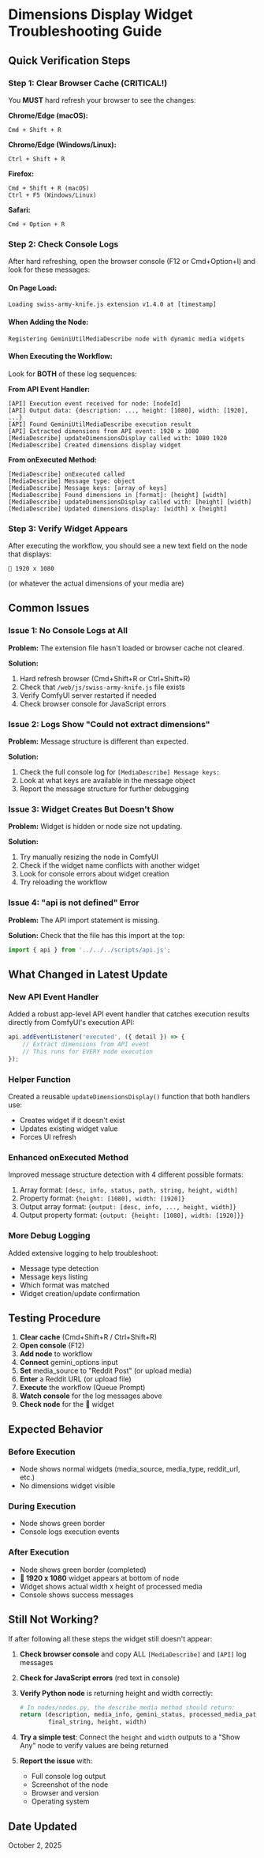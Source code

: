 # Dimensions Display Widget Troubleshooting Guide

## Quick Verification Steps

### Step 1: Clear Browser Cache (CRITICAL!)

You **MUST** hard refresh your browser to see the changes:

**Chrome/Edge (macOS):**

```
Cmd + Shift + R
```

**Chrome/Edge (Windows/Linux):**

```
Ctrl + Shift + R
```

**Firefox:**

```
Cmd + Shift + R (macOS)
Ctrl + F5 (Windows/Linux)
```

**Safari:**

```
Cmd + Option + R
```

### Step 2: Check Console Logs

After hard refreshing, open the browser console (F12 or Cmd+Option+I) and look for these messages:

#### On Page Load:

```
Loading swiss-army-knife.js extension v1.4.0 at [timestamp]
```

#### When Adding the Node:

```
Registering GeminiUtilMediaDescribe node with dynamic media widgets
```

#### When Executing the Workflow:

Look for **BOTH** of these log sequences:

**From API Event Handler:**

```
[API] Execution event received for node: [nodeId]
[API] Output data: {description: ..., height: [1080], width: [1920], ...}
[API] Found GeminiUtilMediaDescribe execution result
[API] Extracted dimensions from API event: 1920 x 1080
[MediaDescribe] updateDimensionsDisplay called with: 1080 1920
[MediaDescribe] Created dimensions display widget
```

**From onExecuted Method:**

```
[MediaDescribe] onExecuted called
[MediaDescribe] Message type: object
[MediaDescribe] Message keys: [array of keys]
[MediaDescribe] Found dimensions in [format]: [height] [width]
[MediaDescribe] updateDimensionsDisplay called with: [height] [width]
[MediaDescribe] Updated dimensions display: [width] x [height]
```

### Step 3: Verify Widget Appears

After executing the workflow, you should see a new text field on the node that displays:

```
📐 1920 x 1080
```

(or whatever the actual dimensions of your media are)

## Common Issues

### Issue 1: No Console Logs at All

**Problem:** The extension file hasn't loaded or browser cache not cleared.

**Solution:**

1. Hard refresh browser (Cmd+Shift+R or Ctrl+Shift+R)
2. Check that `/web/js/swiss-army-knife.js` file exists
3. Verify ComfyUI server restarted if needed
4. Check browser console for JavaScript errors

### Issue 2: Logs Show "Could not extract dimensions"

**Problem:** Message structure is different than expected.

**Solution:**

1. Check the full console log for `[MediaDescribe] Message keys:`
2. Look at what keys are available in the message object
3. Report the message structure for further debugging

### Issue 3: Widget Creates But Doesn't Show

**Problem:** Widget is hidden or node size not updating.

**Solution:**

1. Try manually resizing the node in ComfyUI
2. Check if the widget name conflicts with another widget
3. Look for console errors about widget creation
4. Try reloading the workflow

### Issue 4: "api is not defined" Error

**Problem:** The API import statement is missing.

**Solution:**
Check that the file has this import at the top:

```javascript
import { api } from '../../../scripts/api.js';
```

## What Changed in Latest Update

### New API Event Handler

Added a robust app-level API event handler that catches execution results directly from ComfyUI's execution API:

```javascript
api.addEventListener('executed', ({ detail }) => {
    // Extract dimensions from API event
    // This runs for EVERY node execution
});
```

### Helper Function

Created a reusable `updateDimensionsDisplay()` function that both handlers use:

- Creates widget if it doesn't exist
- Updates existing widget value
- Forces UI refresh

### Enhanced onExecuted Method

Improved message structure detection with 4 different possible formats:

1. Array format: `[desc, info, status, path, string, height, width]`
2. Property format: `{height: [1080], width: [1920]}`
3. Output array format: `{output: [desc, info, ..., height, width]}`
4. Output property format: `{output: {height: [1080], width: [1920]}}`

### More Debug Logging

Added extensive logging to help troubleshoot:

- Message type detection
- Message keys listing
- Which format was matched
- Widget creation/update confirmation

## Testing Procedure

1. **Clear cache** (Cmd+Shift+R / Ctrl+Shift+R)
2. **Open console** (F12)
3. **Add node** to workflow
4. **Connect** gemini_options input
5. **Set** media_source to "Reddit Post" (or upload media)
6. **Enter** a Reddit URL (or upload file)
7. **Execute** the workflow (Queue Prompt)
8. **Watch console** for the log messages above
9. **Check node** for the 📐 widget

## Expected Behavior

### Before Execution

- Node shows normal widgets (media_source, media_type, reddit_url, etc.)
- No dimensions widget visible

### During Execution

- Node shows green border
- Console logs execution events

### After Execution

- Node shows green border (completed)
- **📐 1920 x 1080** widget appears at bottom of node
- Widget shows actual width x height of processed media
- Console shows success messages

## Still Not Working?

If after following all these steps the widget still doesn't appear:

1. **Check browser console** and copy ALL `[MediaDescribe]` and `[API]` log messages
2. **Check for JavaScript errors** (red text in console)
3. **Verify Python node** is returning height and width correctly:
    ```python
    # In nodes/nodes.py, the describe_media method should return:
    return (description, media_info, gemini_status, processed_media_path,
            final_string, height, width)
    ```
4. **Try a simple test**: Connect the `height` and `width` outputs to a "Show Any" node to verify values are being returned

5. **Report the issue** with:
    - Full console log output
    - Screenshot of the node
    - Browser and version
    - Operating system

## Date Updated

October 2, 2025

